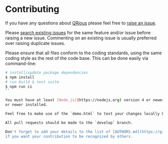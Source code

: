 # Contributing

If you have any questions about [QRious](https://github.com/neocotic/qrious) please feel free to
[raise an issue](https://github.com/neocotic/qrious/issues/new).

Please [search existing issues](https://github.com/neocotic/qrious/issues) for the same feature and/or issue before
raising a new issue. Commenting on an existing issue is usually preferred over raising duplicate issues.

Please ensure that all files conform to the coding standards, using the same coding style as the rest of the code base.
This can be done easily via command-line:

``` bash
# install/update package dependencies
$ npm install
# run build & test suite
$ npm run ci
``

You must have at least [Node.js](https://nodejs.org) version 4 or newer and [npm](https://npmjs.com) installed version 5
or newer installed.

Feel free to make use of the `demo.html` to test your changes locally before committing.

All pull requests should be made to the `develop` branch.

Don't forget to add your details to the list of [AUTHORS.md](https://github.com/neocotic/qrious/blob/master/AUTHORS.md)
if you want your contribution to be recognized by others.
